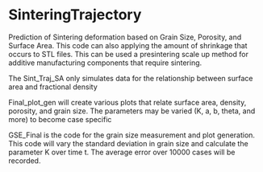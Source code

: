 # SinteringTrajectory
Prediction of Sintering deformation based on Grain Size, Porosity, and Surface Area. This code can also applying the amount of shrinkage that occurs to STL files. This can be used a presintering scale up method for additive manufacturing components that require sintering.

The Sint_Traj_SA only simulates data for the relationship between surface area and fractional density

Final_plot_gen will create various plots that relate surface area, density, porosity, and grain size.
The parameters may be varied (K, a, b, theta, and more) to become case specific

GSE_Final is the code for the grain size measurement and plot generation. This code will vary the standard deviation in grain size and calculate the parameter K over time t. The average error over 10000 cases will be recorded.
